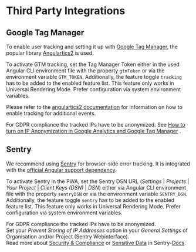 # Third Party Integrations

## Google Tag Manager

To enable user tracking and setting it up with [Google Tag Manager](https://github.com/angulartics/angulartics2/tree/master/src/lib/providers/gtm), the popular library [Angulartics2](https://angulartics.github.io/angulartics2/) is used.

To activate GTM tracking, set the Tag Manager Token either in the used Angular CLI environment file with the property `gtmToken` or via the environment variable `GTM_TOKEN`. Additionally, the feature toggle `tracking` has to be added to the enabled feature list. This feature only works in Universal Rendering Mode. Prefer configuration via system environment variables.

Please refer to the [angulartics2 documentation](https://github.com/angulartics/angulartics2#usage) for information on how to enable tracking for additional events.

For GDPR compliance the tracked IPs have to be anonymized. See [How to turn on IP Anonymization in Google Analytics and Google Tag Manager](https://www.optimizesmart.com/how-to-turn-on-ip-anonymization-in-google-analytics-and-google-tag-manager/) .

## Sentry

We recommend using [Sentry](https://sentry.io/) for browser-side error tracking. It is integrated with the [official Angular support dependency](https://sentry.io/for/angular2/).

To activate Sentry in the PWA, set the Sentry DSN URL (_Settings_ | _Projects_ | _Your Project_ | _Client Keys (DSN)_ | _DSN_) either via Angular CLI environment file with the property `sentryDSN` or via the environment variable `SENTRY_DSN`. Additionally, the feature toggle `sentry` has to be added to the enabled feature list. This feature only works in Universal Rendering Mode. Prefer configuration via system environment variables.

For GDPR compliance the tracked IPs have to be anonymized.  
Set your _Prevent Storing of IP Addresses_ option in your _General Settings_ of Organisation and/or Project (Sentry Webinterface).  
Read more about [Security & Compliance](https://sentry.io/security/) or [Sensitive Data](https://docs.sentry.io/data-management/sensitive-data/) in Sentry-[Docs](https://docs.sentry.io/).
